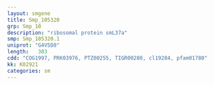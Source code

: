 ```yaml
---
layout: smgene
title: Smp_105320
grp: Smp_10
description: "ribosomal protein smL37a"
smp: Smp_105320.1
uniprot: "G4V5D8"
length:   303
cdd: "COG1997, PRK03976, PTZ00255, TIGR00280, cl19284, pfam01780"
kk: K02921
categories: sm
---
```

